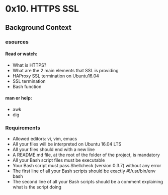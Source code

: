# 0x10. HTTPS SSL

## Background Context

### esources
#### Read or watch:

* What is HTTPS?
* What are the 2 main elements that SSL is providing
* HAProxy SSL termination on Ubuntu16.04
* SSL termination
* Bash function

#### man or help:

* awk
* dig

### Requirements

* Allowed editors: vi, vim, emacs
* All your files will be interpreted on Ubuntu 16.04 LTS
* All your files should end with a new line
* A README.md file, at the root of the folder of the project, is mandatory
* All your Bash script files must be executable
* Your Bash script must pass Shellcheck (version 0.3.7) without any error
* The first line of all your Bash scripts should be exactly #!/usr/bin/env bash
* The second line of all your Bash scripts should be a comment explaining what is the script doing

